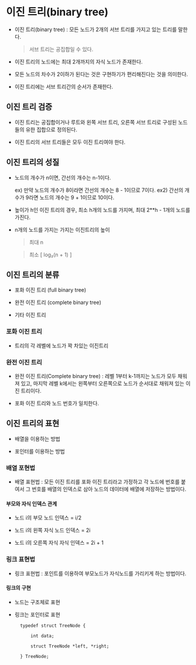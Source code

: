 # 이진 트리(binary tree)

- 이진 트리(binary tree) : 모든 노드가 2개의 서브 트리를 가지고 있는 트리를 말한다.
    > 서브 트리는 공집합일 수 있다.

- 이진 트리의 노드에는 최대 2개까지의 자식 노드가 존재한다.

- 모든 노드의 차수가 2이하가 된다는 것은 구현하기가 편리해진다는 것을 의미한다.

- 이진 트리에는 서브 트리간의 순서가 존재한다.


## 이진 트리 검증

- 이진 트리는 공집합이거나 루트와 왼쪽 서브 트리, 오른쪽 서브 트리로 구성된 노드들의 유한 집합으로 정의된다.

- 이진 트리의 서브 트리들은 모두 이진 트리여야 한다.


## 이진 트리의 성질

- 노드의 개수가 n이면, 간선의 개수는 n-1이다.

    ex) 만약 노드의 개수가 8이라면 간선의 개수는 8 - 1이므로 7이다.
    ex2) 간선의 개수가 9라면 노드의 개수는 9 + 1이므로 10이다.

- 높이가 h인 이진 트리의 경우, 최소 h개의 노드를 가지며, 최대 2**h - 1개의 노드를 가진다.

- n개의 노드를 가지는 가지는 이진트리의 높이 

    > 최대 n

    > 최소 [ log₂(n + 1) ]


## 이진 트리의 분류

- 포화 이진 트리 (full binary tree)

- 완전 이진 트리 (complete binary tree)

- 기타 이진 트리


### 포화 이진 트리

- 트리의 각 레벨에 노드가 꽉 차있는 이진트리


### 완전 이진 트리

- 완전 이진 트리(Complete binary tree) : 레벨 1부터 k-1까지는 노드가 모두 채워져 있고, 마지막 레벨 k에서는 왼쪽부터 오른쪽으로 노드가 순서대로 채워져 있는 이진 트리이다.

- 포화 이진 트리와 노드 번호가 일치한다.


## 이진 트리의 표현

- 배열을 이용하는 방법

- 포인터를 이용하는 방법


### 배열 포현법

- 배열 표현법 : 모든 이진 트리를 포화 이진 트리라고 가정하고 각 노드에 번호를 붙여서 그 번호를 배열의 인덱스로 삼아 노드의 데이터에 배열에 저장하는 방법이다.


#### 부모와 자식 인덱스 관계

- 노드 i의 부모 노드 인덱스 = i/2

- 노드 i의 왼쪽 자식 노드 인덱스 = 2i

- 노드 i의 오른쪽 자식 자식 인덱스 = 2i + 1


### 링크 표현법

- 링크 표현법 : 포인트를 이용하여 부모노드가 자식노드를 가리키게 하는 방법이다.


#### 링크의 구현

- 노드는 구조체로 표현

- 링크는 포인터로 표현


        typedef struct TreeNode {

            int data;

            struct TreeNode *left, *right;

        } TreeNode;